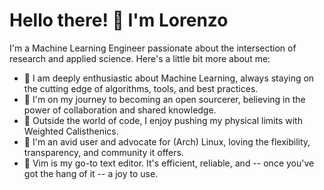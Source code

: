 # Hello there! 👋 I'm Lorenzo

I'm a Machine Learning Engineer passionate about the intersection of research and applied science. Here's a little bit more about me:

- 🤖 I am deeply enthusiastic about Machine Learning, always staying on the cutting edge of algorithms, tools, and best practices.
- 🧙 I'm on my journey to becoming an open sourcerer, believing in the power of collaboration and shared knowledge.
- 💪 Outside the world of code, I enjoy pushing my physical limits with Weighted Calisthenics.
- 🐧 I'm an avid user and advocate for (Arch) Linux, loving the flexibility, transparency, and community it offers.
- 📝 Vim is my go-to text editor. It's efficient, reliable, and -- once you've got the hang of it -- a joy to use.

